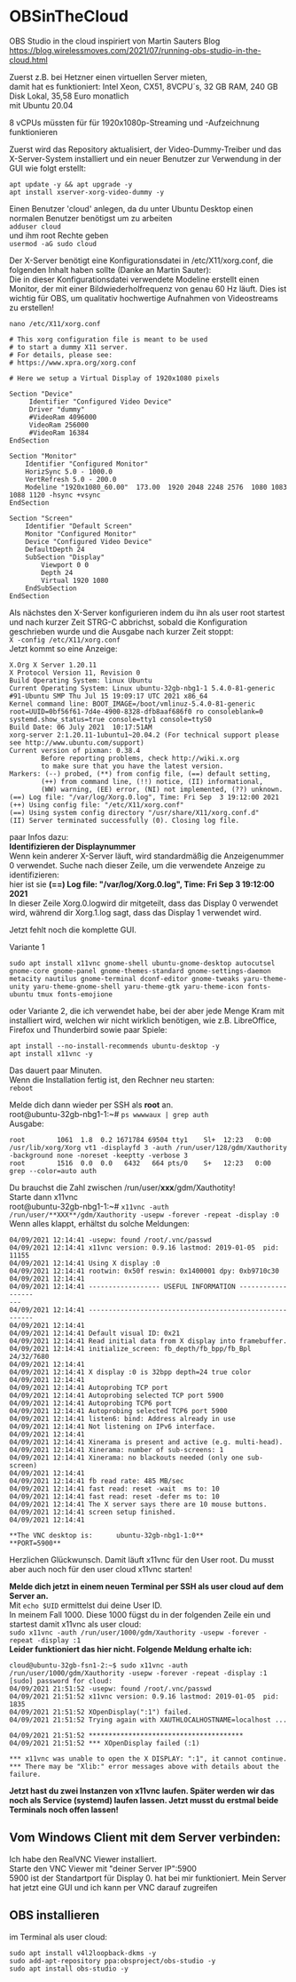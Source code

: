 # OBSinTheCloud
OBS Studio in the cloud
inspiriert von Martin Sauters Blog https://blog.wirelessmoves.com/2021/07/running-obs-studio-in-the-cloud.html

Zuerst z.B. bei Hetzner einen virtuellen Server mieten,  
damit hat es funktioniert:
Intel Xeon, CX51, 8VCPU´s, 32 GB RAM, 240 GB Disk Lokal, 35,58 Euro monatlich  
mit Ubuntu 20.04  

8 vCPUs müssten für für 1920x1080p-Streaming und -Aufzeichnung funktionieren  
 
Zuerst wird das Repository aktualisiert, der Video-Dummy-Treiber und das X-Server-System installiert und ein neuer Benutzer zur Verwendung in der GUI wie folgt erstellt:

`apt update -y && apt upgrade -y`  
`apt install xserver-xorg-video-dummy -y`  

Einen Benutzer 'cloud' anlegen, da du unter Ubuntu Desktop einen normalen Benutzer benötigst um zu arbeiten   
`adduser cloud`  
und ihm root Rechte geben  
`usermod -aG sudo cloud`  

Der X-Server benötigt eine Konfigurationsdatei in /etc/X11/xorg.conf, die folgenden Inhalt haben sollte (Danke an Martin Sauter):  
Die in dieser Konfigurationsdatei verwendete Modeline erstellt einen Monitor, der mit einer Bildwiederholfrequenz von genau 60 Hz läuft. Dies ist wichtig für OBS, um qualitativ hochwertige Aufnahmen von Videostreams zu erstellen!  

`nano /etc/X11/xorg.conf`    

```
# This xorg configuration file is meant to be used
# to start a dummy X11 server.
# For details, please see:
# https://www.xpra.org/xorg.conf

# Here we setup a Virtual Display of 1920x1080 pixels
 
Section "Device"
     Identifier "Configured Video Device"
     Driver "dummy"
     #VideoRam 4096000
     VideoRam 256000
     #VideoRam 16384
EndSection

Section "Monitor"
    Identifier "Configured Monitor"
    HorizSync 5.0 - 1000.0
    VertRefresh 5.0 - 200.0
    Modeline "1920x1080_60.00"  173.00  1920 2048 2248 2576  1080 1083 1088 1120 -hsync +vsync
EndSection

Section "Screen"
    Identifier "Default Screen"
    Monitor "Configured Monitor"
    Device "Configured Video Device"
    DefaultDepth 24
    SubSection "Display"
        Viewport 0 0
        Depth 24
        Virtual 1920 1080
    EndSubSection
EndSection
```
Als nächstes den X-Server konfigurieren indem du ihn als user root startest   
und nach kurzer Zeit STRG-C abbrichst, sobald die Konfiguration geschrieben wurde und die Ausgabe nach kurzer Zeit stoppt:  
`X -config /etc/X11/xorg.conf`  
Jetzt kommt so eine Anzeige:  
```
X.Org X Server 1.20.11
X Protocol Version 11, Revision 0
Build Operating System: linux Ubuntu
Current Operating System: Linux ubuntu-32gb-nbg1-1 5.4.0-81-generic #91-Ubuntu SMP Thu Jul 15 19:09:17 UTC 2021 x86_64
Kernel command line: BOOT_IMAGE=/boot/vmlinuz-5.4.0-81-generic root=UUID=0bf56f61-7d4e-4900-8328-dfb8aaf686f0 ro consoleblank=0 systemd.show_status=true console=tty1 console=ttyS0
Build Date: 06 July 2021  10:17:51AM
xorg-server 2:1.20.11-1ubuntu1~20.04.2 (For technical support please see http://www.ubuntu.com/support)
Current version of pixman: 0.38.4
        Before reporting problems, check http://wiki.x.org
        to make sure that you have the latest version.
Markers: (--) probed, (**) from config file, (==) default setting,
        (++) from command line, (!!) notice, (II) informational,
        (WW) warning, (EE) error, (NI) not implemented, (??) unknown.
(==) Log file: "/var/log/Xorg.0.log", Time: Fri Sep  3 19:12:00 2021
(++) Using config file: "/etc/X11/xorg.conf"
(==) Using system config directory "/usr/share/X11/xorg.conf.d"
(II) Server terminated successfully (0). Closing log file.
```  
paar Infos dazu:  
**Identifizieren der Displaynummer**    
Wenn kein anderer X-Server läuft, wird standardmäßig die Anzeigenummer 0 verwendet. Suche nach dieser Zeile, um die verwendete Anzeige zu identifizieren:  
hier ist sie **(==) Log file: "/var/log/Xorg.0.log", Time: Fri Sep  3 19:12:00 2021**   
In dieser Zeile  Xorg.0.logwird dir mitgeteilt, dass das Display 0 verwendet wird, während dir Xorg.1.log sagt, dass das Display 1 verwendet wird.  

Jetzt fehlt noch die komplette GUI.    

Variante 1  
```
sudo apt install x11vnc gnome-shell ubuntu-gnome-desktop autocutsel gnome-core gnome-panel gnome-themes-standard gnome-settings-daemon metacity nautilus gnome-terminal dconf-editor gnome-tweaks yaru-theme-unity yaru-theme-gnome-shell yaru-theme-gtk yaru-theme-icon fonts-ubuntu tmux fonts-emojione
```
oder Variante 2, die ich verwendet habe, bei der aber jede Menge Kram mit installiert wird, welchen wir nicht wirklich benötigen, wie z.B. LibreOffice, Firefox und Thunderbird sowie paar Spiele:   
```
apt install --no-install-recommends ubuntu-desktop -y
apt install x11vnc -y
```
Das dauert paar Minuten.  
Wenn die Installation fertig ist, den Rechner neu starten:  
`reboot`  

Melde dich dann wieder per SSH als **root** an.  
root@ubuntu-32gb-nbg1-1:~# `ps wwwwaux | grep auth`  
Ausgabe:  
```
root        1061  1.8  0.2 1671784 69504 tty1    Sl+  12:23   0:00 /usr/lib/xorg/Xorg vt1 -displayfd 3 -auth /run/user/128/gdm/Xauthority -background none -noreset -keeptty -verbose 3
root        1516  0.0  0.0   6432   664 pts/0    S+   12:23   0:00 grep --color=auto auth
``` 
Du brauchst die Zahl zwischen /run/user/**xxx**/gdm/Xauthotity!  
Starte dann x11vnc  
root@ubuntu-32gb-nbg1-1:~# `x11vnc -auth /run/user/**XXX**/gdm/Xauthority -usepw -forever -repeat -display :0`  
Wenn alles klappt, erhältst du solche Meldungen:   

```
04/09/2021 12:14:41 -usepw: found /root/.vnc/passwd
04/09/2021 12:14:41 x11vnc version: 0.9.16 lastmod: 2019-01-05  pid: 11155
04/09/2021 12:14:41 Using X display :0
04/09/2021 12:14:41 rootwin: 0x50f reswin: 0x1400001 dpy: 0xb9710c30
04/09/2021 12:14:41
04/09/2021 12:14:41 ------------------ USEFUL INFORMATION ------------------
---
04/09/2021 12:14:41 --------------------------------------------------------
04/09/2021 12:14:41
04/09/2021 12:14:41 Default visual ID: 0x21
04/09/2021 12:14:41 Read initial data from X display into framebuffer.
04/09/2021 12:14:41 initialize_screen: fb_depth/fb_bpp/fb_Bpl 24/32/7680
04/09/2021 12:14:41
04/09/2021 12:14:41 X display :0 is 32bpp depth=24 true color
04/09/2021 12:14:41
04/09/2021 12:14:41 Autoprobing TCP port
04/09/2021 12:14:41 Autoprobing selected TCP port 5900
04/09/2021 12:14:41 Autoprobing TCP6 port
04/09/2021 12:14:41 Autoprobing selected TCP6 port 5900
04/09/2021 12:14:41 listen6: bind: Address already in use
04/09/2021 12:14:41 Not listening on IPv6 interface.
04/09/2021 12:14:41
04/09/2021 12:14:41 Xinerama is present and active (e.g. multi-head).
04/09/2021 12:14:41 Xinerama: number of sub-screens: 1
04/09/2021 12:14:41 Xinerama: no blackouts needed (only one sub-screen)
04/09/2021 12:14:41
04/09/2021 12:14:41 fb read rate: 485 MB/sec
04/09/2021 12:14:41 fast read: reset -wait  ms to: 10
04/09/2021 12:14:41 fast read: reset -defer ms to: 10
04/09/2021 12:14:41 The X server says there are 10 mouse buttons.
04/09/2021 12:14:41 screen setup finished.
04/09/2021 12:14:41

**The VNC desktop is:      ubuntu-32gb-nbg1-1:0**
**PORT=5900**
```
Herzlichen Glückwunsch. Damit läuft x11vnc für den User root.
Du musst aber auch noch für den user cloud x11vnc starten!  

**Melde dich jetzt in einem neuen Terminal per SSH als user cloud auf dem Server an.**  
Mit `echo $UID` ermittelst dui deine User ID.   
In meinem Fall 1000. Diese 1000 fügst du in der folgenden Zeile ein und startest damit x11vnc als user cloud:  
`sudo x11vnc -auth /run/user/1000/gdm/Xauthority -usepw -forever -repeat -display :1`  
**Leider funktioniert das hier nicht. Folgende Meldung erhalte ich:**
```
cloud@ubuntu-32gb-fsn1-2:~$ sudo x11vnc -auth /run/user/1000/gdm/Xauthority -usepw -forever -repeat -display :1
[sudo] password for cloud:
04/09/2021 21:51:52 -usepw: found /root/.vnc/passwd
04/09/2021 21:51:52 x11vnc version: 0.9.16 lastmod: 2019-01-05  pid: 1835
04/09/2021 21:51:52 XOpenDisplay(":1") failed.
04/09/2021 21:51:52 Trying again with XAUTHLOCALHOSTNAME=localhost ...

04/09/2021 21:51:52 ***************************************
04/09/2021 21:51:52 *** XOpenDisplay failed (:1)

*** x11vnc was unable to open the X DISPLAY: ":1", it cannot continue.
*** There may be "Xlib:" error messages above with details about the failure.
```


**Jetzt hast du zwei Instanzen von x11vnc laufen. Später werden wir das noch als Service (systemd) laufen lassen. Jetzt musst du erstmal beide Terminals noch offen lassen!**

## Vom Windows Client mit dem Server verbinden: ##  
Ich habe den RealVNC Viewer installiert.  
Starte den VNC Viewer mit "deiner Server IP":5900   
5900 ist der Standartport für Display 0. hat bei mir funktioniert. Mein Server hat jetzt eine GUI und ich kann per VNC darauf zugreifen  

## OBS installieren ##
im Terminal als user cloud:  
```
sudo apt install v4l2loopback-dkms -y
sudo add-apt-repository ppa:obsproject/obs-studio -y
sudo apt install obs-studio -y
``` 
